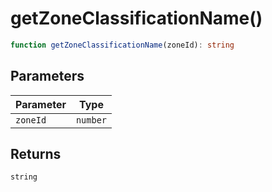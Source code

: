 # getZoneClassificationName()

```ts
function getZoneClassificationName(zoneId): string
```

## Parameters

| Parameter | Type |
| ------ | ------ |
| `zoneId` | `number` |

## Returns

`string`
